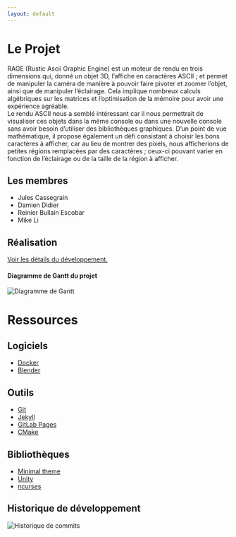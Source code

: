 ```yaml
---
layout: default
---
```


# Le Projet

RAGE (Rustic Ascii Graphic Engine) est un moteur de rendu en trois dimensions qui, donné un objet 3D, l’affiche en caractères ASCII ; et permet de manipuler la caméra de manière à pouvoir faire pivoter et zoomer l’objet, ainsi que de manipuler l’éclairage. Cela implique nombreux calculs algébriques sur les matrices et l’optimisation de la mémoire pour avoir une expérience agréable.\
Le rendu ASCII nous a semblé intéressant car il nous permettrait de visualiser ces objets dans la même console ou dans une nouvelle console sans avoir besoin d’utiliser des bibliothèques graphiques. D’un point de vue mathématique, il propose également un défi consistant à choisir les bons caractères à afficher, car au lieu de montrer des pixels, nous afficherions de petites régions remplacées par des caractères ; ceux-ci pouvant varier en fonction de l’éclairage ou de la taille de la région à afficher.

## Les membres

* Jules Cassegrain
* Damien Didier
* Reinier Bullain Escobar
* Mike Li

## Réalisation

[Voir les détails du développement.](./developpement.html)

#### Diagramme de Gantt du projet
![Diagramme de Gantt]({{site.imgpath}}gantt.png)

# Ressources

## Logiciels

*   [Docker](https://www.docker.com/)
*   [Blender](https://www.blender.org/)

## Outils

*   [Git](https://git-scm.com/)
*   [Jekyll](https://jekyllrb.com/)
*   [GitLab Pages](https://docs.gitlab.com/ee/user/project/pages/)
*   [CMake](https://cmake.org/)

## Bibliothèques

*   [Minimal theme](https://github.com/pages-themes/minimal)
*   [Unity](http://www.throwtheswitch.org/unity)
*   [ncurses](https://invisible-island.net/ncurses/)


## Historique de développement
![Historique de commits]({{site.imgpath}}commit_history.png)
